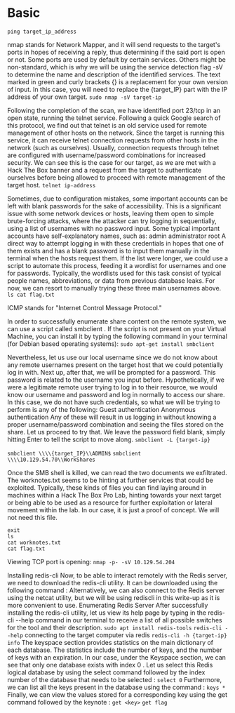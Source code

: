 # Basic
`ping target_ip_address`

nmap stands for Network Mapper, and it will send requests to the target's ports in hopes of receiving a reply, thus determining if the said port is open or not. Some ports are used by default by certain services. Others might be non-standard, which is why we will be using the service detection flag -sV to determine the name and description of the identified services. The text marked in green and curly brackets {} is a replacement for your own version of input. In this case, you will need to replace the {target_IP} part with the IP address of your own target.
`sudo nmap -sV target-ip`

Following the completion of the scan, we have identified port 23/tcp in an open state, running the telnet service. Following a quick Google search of this protocol, we find out that telnet is an old service used for remote management of other hosts on the network. Since the target is running this service, it can receive telnet connection requests from other hosts in the network (such as ourselves). Usually, connection requests through telnet are configured with username/password combinations for increased security. We can see this is the case for our target, as we are met with a Hack The Box banner and a request from the target to authenticate ourselves before being allowed to proceed with remote management of the target host.
`telnet ip-address`

Sometimes, due to configuration mistakes, some important accounts can be left with blank passwords for the sake of accessibility. This is a significant issue with some network devices or hosts, leaving them open to simple brute-forcing attacks, where the attacker can try logging in sequentially, using a list of usernames with no password input. Some typical important accounts have self-explanatory names, such as: admin administrator root A direct way to attempt logging in with these credentials in hopes that one of them exists and has a blank password is to input them manually in the terminal when the hosts request them. If the list were longer, we could use a script to automate this process, feeding it a wordlist for usernames and one for passwords. Typically, the wordlists used for this task consist of typical people names, abbreviations, or data from previous database leaks. For now, we can resort to manually trying these three main usernames above.
`ls
cat flag.txt`

ICMP stands for "Internet Control Message Protocol."

In order to successfully enumerate share content on the remote system, we can use a script called
smbclient . If the script is not present on your Virtual Machine, you can install it by typing the following
command in your terminal (for Debian based operating systems):
`sudo apt-get install smbclient`

Nevertheless, let us use our local username since we do not know about any remote usernames present on
the target host that we could potentially log in with. Next up, after that, we will be prompted for a password.
This password is related to the username you input before. Hypothetically, if we were a legitimate remote
user trying to log in to their resource, we would know our username and password and log in normally to
access our share. In this case, we do not have such credentials, so what we will be trying to perform is any of
the following:
Guest authentication
Anonymous authentication
Any of these will result in us logging in without knowing a proper username/password combination and
seeing the files stored on the share. Let us proceed to try that. We leave the password field blank, simply
hitting Enter to tell the script to move along.
`smbclient -L {target-ip}`


`smbclient \\\\{target_IP}\\ADMIN$`
`smbclient \\\\10.129.54.70\\WorkShares`

Once the SMB shell is killed, we can read the two documents we exfiltrated. The worknotes.txt seems to
be hinting at further services that could be exploited. Typically, these kinds of files you can find laying
around in machines within a Hack The Box Pro Lab, hinting towards your next target or being able to be
used as a resource for further exploitation or lateral movement within the lab. In our case, it is just a proof
of concept. We will not need this file.
```
exit
ls
cat worknotes.txt
cat flag.txt
```

Viewing TCP port is opening:
`nmap -p- -sV 10.129.54.204`

Installing redis-cli
Now, to be able to interact remotely with the Redis server, we need to download the redis-cli utility. It
can be downloaded using the following command :
Alternatively, we can also connect to the Redis server using the netcat utility, but we will be using rediscli in this write-up as it is more convenient to use.
Enumerating Redis Server
After successfully installing the redis-cli utility, let us view its help page by typing in the redis-cli --help command in our terminal to receive a list of all possible switches for the tool and their description.
`sudo apt install redis-tools`
`redis-cli --help`
connecting to the target computer via redis
`redis-cli -h {target-ip}`
`info`
The keyspace section provides statistics on the main dictionary of each database. The statistics include the
number of keys, and the number of keys with an expiration.
In our case, under the Keyspace section, we can see that only one database exists with index 0 .
Let us select this Redis logical database by using the select command followed by the index number of
the database that needs to be selected :
`select 0`
Furthermore, we can list all the keys present in the database using the command :
`keys *`
Finally, we can view the values stored for a corresponding key using the get command followed by the
keynote : `get <key>`
`get flag` 